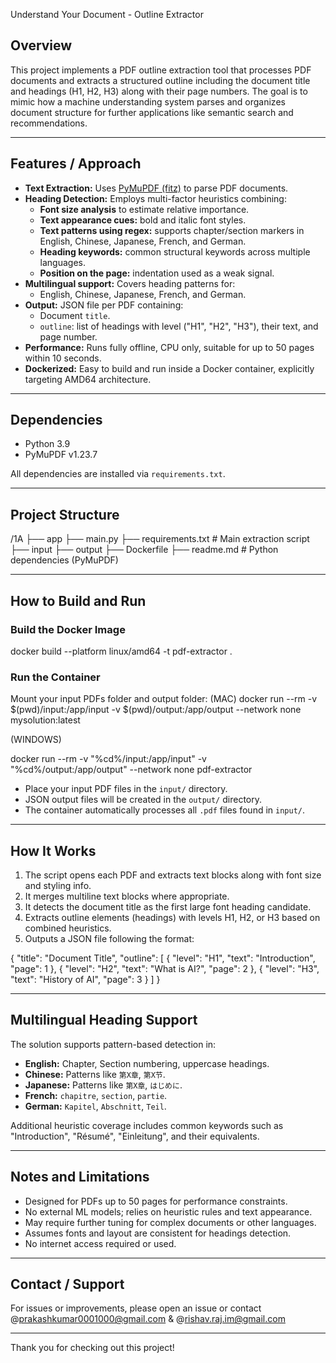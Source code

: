  Understand Your Document - Outline Extractor

## Overview

This project implements a PDF outline extraction tool that processes PDF documents and extracts a structured outline including the document title and headings (H1, H2, H3) along with their page numbers. The goal is to mimic how a machine understanding system parses and organizes document structure for further applications like semantic search and recommendations.

---

## Features / Approach

- **Text Extraction:** Uses [PyMuPDF (fitz)](https://pymupdf.readthedocs.io/en/latest/) to parse PDF documents.
- **Heading Detection:** Employs multi-factor heuristics combining:
  - **Font size analysis** to estimate relative importance.
  - **Text appearance cues:** bold and italic font styles.
  - **Text patterns using regex:** supports chapter/section markers in English, Chinese, Japanese, French, and German.
  - **Heading keywords:** common structural keywords across multiple languages.
  - **Position on the page:** indentation used as a weak signal.
- **Multilingual support:** Covers heading patterns for:
  - English, Chinese, Japanese, French, and German.
- **Output:** JSON file per PDF containing:
  - Document `title`.
  - `outline`: list of headings with level ("H1", "H2", "H3"), their text, and page number.
- **Performance:** Runs fully offline, CPU only, suitable for up to 50 pages within 10 seconds.
- **Dockerized:** Easy to build and run inside a Docker container, explicitly targeting AMD64 architecture.

---

## Dependencies

- Python 3.9
- PyMuPDF v1.23.7

All dependencies are installed via `requirements.txt`.

---

## Project Structure

/1A
├── app
       ├── main.py
       ├── requirements.txt # Main extraction script
├── input
├── output
├── Dockerfile
├── readme.md # Python dependencies (PyMuPDF)





---

## How to Build and Run

### Build the Docker Image

docker build --platform linux/amd64 -t pdf-extractor .

### Run the Container

Mount your input PDFs folder and output folder:
(MAC)
docker run --rm
-v $(pwd)/input:/app/input
-v $(pwd)/output:/app/output
--network none
mysolution:latest

(WINDOWS)

docker run --rm -v "%cd%/input:/app/input" -v "%cd%/output:/app/output" --network none pdf-extractor 


- Place your input PDF files in the `input/` directory.
- JSON output files will be created in the `output/` directory.
- The container automatically processes all `.pdf` files found in `input/`.

---

## How It Works

1. The script opens each PDF and extracts text blocks along with font size and styling info.
2. It merges multiline text blocks where appropriate.
3. It detects the document title as the first large font heading candidate.
4. Extracts outline elements (headings) with levels H1, H2, or H3 based on combined heuristics.
5. Outputs a JSON file following the format:

{
"title": "Document Title",
"outline": [
{ "level": "H1", "text": "Introduction", "page": 1 },
{ "level": "H2", "text": "What is AI?", "page": 2 },
{ "level": "H3", "text": "History of AI", "page": 3 }
]
}


---

## Multilingual Heading Support

The solution supports pattern-based detection in:

- **English:** Chapter, Section numbering, uppercase headings.
- **Chinese:** Patterns like `第X章`, `第X节`.
- **Japanese:** Patterns like `第X章`, `はじめに`.
- **French:** `chapitre`, `section`, `partie`.
- **German:** `Kapitel`, `Abschnitt`, `Teil`.

Additional heuristic coverage includes common keywords such as "Introduction", "Résumé", "Einleitung", and their equivalents.

---

## Notes and Limitations

- Designed for PDFs up to 50 pages for performance constraints.
- No external ML models; relies on heuristic rules and text appearance.
- May require further tuning for complex documents or other languages.
- Assumes fonts and layout are consistent for headings detection.
- No internet access required or used.

---

## Contact / Support

For issues or improvements, please open an issue or contact @prakashkumar0001000@gmail.com & @rishav.raj.im@gmail.com

---

Thank you for checking out this project!
